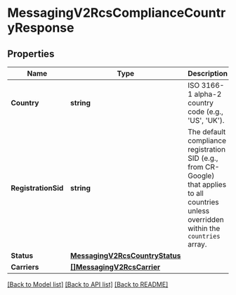 # MessagingV2RcsComplianceCountryResponse

## Properties

Name | Type | Description | Notes
------------ | ------------- | ------------- | -------------
**Country** | **string** | ISO 3166-1 alpha-2 country code (e.g., 'US', 'UK'). |
**RegistrationSid** | **string** | The default compliance registration SID (e.g., from CR-Google) that applies to all countries  unless overridden within the `countries` array.  |
**Status** | [**MessagingV2RcsCountryStatus**](MessagingV2RcsCountryStatus.md) |  |
**Carriers** | [**[]MessagingV2RcsCarrier**](MessagingV2RcsCarrier.md) |  |[optional] 

[[Back to Model list]](../README.md#documentation-for-models) [[Back to API list]](../README.md#documentation-for-api-endpoints) [[Back to README]](../README.md)


